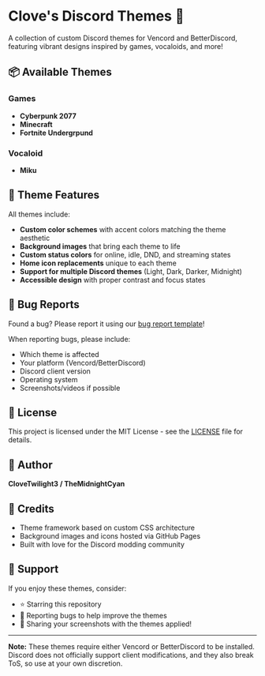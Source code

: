 # Clove's Discord Themes 🎨

A collection of custom Discord themes for Vencord and BetterDiscord, featuring vibrant designs inspired by games, vocaloids, and more!

## 📦 Available Themes

### Games
- **Cyberpunk 2077**
- **Minecraft**
- **Fortnite Undergrpund**

### Vocaloid
- **Miku**

## 🎨 Theme Features

All themes include:

- **Custom color schemes** with accent colors matching the theme aesthetic
- **Background images** that bring each theme to life
- **Custom status colors** for online, idle, DND, and streaming states
- **Home icon replacements** unique to each theme
- **Support for multiple Discord themes** (Light, Dark, Darker, Midnight)
- **Accessible design** with proper contrast and focus states

## 🐛 Bug Reports

Found a bug? Please report it using our [bug report template](https://github.com/clove-vencord-themes/themes/issues/new?template=bug-report.yml)!

When reporting bugs, please include:
- Which theme is affected
- Your platform (Vencord/BetterDiscord)
- Discord client version
- Operating system
- Screenshots/videos if possible

## 📝 License

This project is licensed under the MIT License - see the [LICENSE](LICENSE) file for details.

## 👤 Author

**CloveTwilight3 / TheMidnightCyan**

## 🌟 Credits

- Theme framework based on custom CSS architecture
- Background images and icons hosted via GitHub Pages
- Built with love for the Discord modding community

## 💖 Support

If you enjoy these themes, consider:
- ⭐ Starring this repository
- 🐛 Reporting bugs to help improve the themes
- 🎨 Sharing your screenshots with the themes applied!

---

**Note:** These themes require either Vencord or BetterDiscord to be installed. Discord does not officially support client modifications, and they also break ToS, so use at your own discretion.
